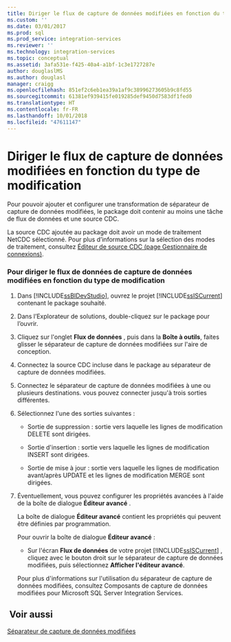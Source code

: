 ```yaml
---
title: Diriger le flux de capture de données modifiées en fonction du type de modification | Microsoft Docs
ms.custom: ''
ms.date: 03/01/2017
ms.prod: sql
ms.prod_service: integration-services
ms.reviewer: ''
ms.technology: integration-services
ms.topic: conceptual
ms.assetid: 3afa531e-f425-40a4-a1bf-1c3e1727287e
author: douglaslMS
ms.author: douglasl
manager: craigg
ms.openlocfilehash: 851ef2c6eb1ea39a1af9c38996273605b9c8fd55
ms.sourcegitcommit: 61381ef939415fe019285def9450d7583df1fed0
ms.translationtype: HT
ms.contentlocale: fr-FR
ms.lasthandoff: 10/01/2018
ms.locfileid: "47611147"
---
```

# <a name="direct-the-cdc-stream-according-to-the-type-of-change"></a>Diriger le flux de capture de données modifiées en fonction du type de modification
  Pour pouvoir ajouter et configurer une transformation de séparateur de capture de données modifiées, le package doit contenir au moins une tâche de flux de données et une source CDC.  
  
 La source CDC ajoutée au package doit avoir un mode de traitement NetCDC sélectionné. Pour plus d’informations sur la sélection des modes de traitement, consultez [Éditeur de source CDC &#40;page Gestionnaire de connexions&#41;](../../integration-services/data-flow/cdc-source-editor-connection-manager-page.md).  
  
### <a name="to-direct-the-cdc-stream-according-to-the-type-of-change"></a>Pour diriger le flux de données de capture de données modifiées en fonction du type de modification  
  
1.  Dans [!INCLUDE[ssBIDevStudio](../../includes/ssbidevstudio-md.md)], ouvrez le projet [!INCLUDE[ssISCurrent](../../includes/ssiscurrent-md.md)] contenant le package souhaité.  
  
2.  Dans l’Explorateur de solutions, double-cliquez sur le package pour l’ouvrir.  
  
3.  Cliquez sur l'onglet **Flux de données** , puis dans la **Boîte à outils**, faites glisser le séparateur de capture de données modifiées sur l'aire de conception.  
  
4.  Connectez la source CDC incluse dans le package au séparateur de capture de données modifiées.  
  
5.  Connectez le séparateur de capture de données modifiées à une ou plusieurs destinations. vous pouvez connecter jusqu'à trois sorties différentes.  
  
6.  Sélectionnez l'une des sorties suivantes :  
  
    -   Sortie de suppression : sortie vers laquelle les lignes de modification DELETE sont dirigées.  
  
    -   Sortie d'insertion : sortie vers laquelle les lignes de modification INSERT sont dirigées.  
  
    -   Sortie de mise à jour : sortie vers laquelle les lignes de modification avant/après UPDATE et les lignes de modification MERGE sont dirigées.  
  
7.  Éventuellement, vous pouvez configurer les propriétés avancées à l'aide de la boîte de dialogue **Éditeur avancé** .  
  
     La boîte de dialogue **Éditeur avancé** contient les propriétés qui peuvent être définies par programmation.  
  
     Pour ouvrir la boîte de dialogue **Éditeur avancé** :  
  
    -   Sur l'écran **Flux de données** de votre projet [!INCLUDE[ssISCurrent](../../includes/ssiscurrent-md.md)] , cliquez avec le bouton droit sur le séparateur de capture de données modifiées, puis sélectionnez **Afficher l'éditeur avancé**.  
  
     Pour plus d'informations sur l'utilisation du séparateur de capture de données modifiées, consultez Composants de capture de données modifiées pour Microsoft SQL Server Integration Services.  
  
## <a name="see-also"></a> Voir aussi  
 [Séparateur de capture de données modifiées](../../integration-services/data-flow/cdc-splitter.md)  
  
  
